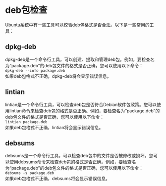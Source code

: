 # deb包检查
Ubuntu系统中有一些工具可以校验deb包格式是否合法。以下是一些常用的工具：

## dpkg-deb
dpkg-deb是一个命令行工具，可以创建、提取和管理deb包。例如，要检查名为“package.deb”的deb包文件的格式是否正确，您可以使用以下命令：  
`dpkg-deb --info package.deb`  
如果deb包格式不正确，dpkg-deb将会显示错误信息。

## lintian
lintian是一个命令行工具，可以检查deb包是否符合Debian软件包政策。您可以使用lintian命令来检查deb包的格式是否正确。例如，要检查名为“package.deb”的deb包文件的格式是否正确，您可以使用以下命令：  
`lintian package.deb`  
如果deb包格式不正确，lintian将会显示错误信息。

## debsums
debsums是一个命令行工具，可以检查deb包中的文件是否被修改或损坏。您可以使用debsums命令来检查deb包的格式是否正确。例如，要检查名为“package.deb”的deb包文件的格式是否正确，您可以使用以下命令：  
`debsums -s package.deb`  
如果deb包格式不正确，debsums将会显示错误信息。

